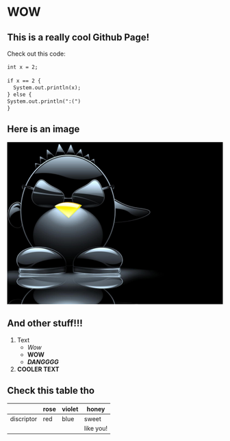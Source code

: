 # WOW
## This is a really cool Github Page!
Check out this code:
```
int x = 2;

if x == 2 {
  System.out.println(x);
} else {
System.out.println(":(")
}
```

## Here is an image
![Cool Image](oBmHlc-1692761522.jpg "Cool Image")

## And other stuff!!!
1. Text
   - *Wow*
   - **WOW**
   - ***DANGGGG***
3. __COOLER TEXT__

## Check this table tho
| |rose|violet|honey|
|---|---|---|---|
|discriptor|red|blue|sweet|
||||like you!|
